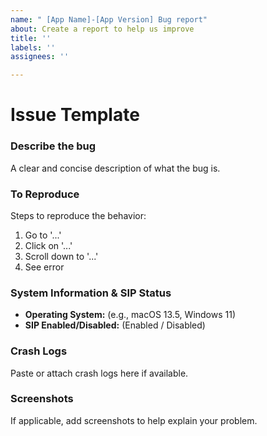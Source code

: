 ```yaml
---
name: " [App Name]-[App Version] Bug report"
about: Create a report to help us improve
title: ''
labels: ''
assignees: ''

---
```


# Issue Template

### **Describe the bug**  
A clear and concise description of what the bug is.  

### **To Reproduce**  
Steps to reproduce the behavior:  
1. Go to '...'  
2. Click on '...'  
3. Scroll down to '...'  
4. See error  

### **System Information & SIP Status**  
- **Operating System:** (e.g., macOS 13.5, Windows 11)  
- **SIP Enabled/Disabled:** (Enabled / Disabled)  

### **Crash Logs**  
Paste or attach crash logs here if available.  

### **Screenshots**  
If applicable, add screenshots to help explain your problem.
